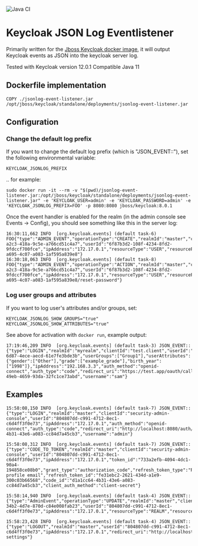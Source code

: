![Java CI](https://github.com/kill9zombie/keycloak_jsonlog_eventlistener/workflows/Java%20CI/badge.svg)

# Keycloak JSON Log Eventlistener

Primarily written for the [Jboss Keycloak docker image](https://hub.docker.com/r/jboss/keycloak), it will output Keycloak events as JSON into the keycloak server log.

Tested with Keycloak version 12.0.1
Compatible Java 11

## Dockerfile implementation

```
COPY ./jsonlog-event-listener.jar /opt/jboss/keycloak/standalone/deployments/jsonlog-event-listener.jar
```

## Configuration

### Change the default log prefix

If you want to change the default log prefix (which is "JSON_EVENT::"), set the following environmental variable:

    KEYCLOAK_JSONLOG_PREFIX

.. for example:

    sudo docker run -it --rm -v "$(pwd)/jsonlog-event-listener.jar:/opt/jboss/keycloak/standalone/deployments/jsonlog-event-listener.jar" -e 'KEYCLOAK_USER=admin' -e 'KEYCLOAK_PASSWORD=admin' -e 'KEYCLOAK_JSONLOG_PREFIX=FOO' -p 8080:8080 jboss/keycloak:8.0.1

Once the event handler is enabled for the realm (in the admin console see Events -> Config), you should see something like this in the server log:

    16:30:11,662 INFO  [org.keycloak.events] (default task-6) FOO{"type":"ADMIN_EVENT","operationType":"CREATE","realmId":"master","clientId":"01b98c9f-a2c3-418a-9c5e-a766cd51c4a7","userId":"6f87b3d2-108f-4234-8fd2-9fdccf700fce","ipAddress":"172.17.0.1","resourceType":"USER","resourcePath":"users/633ff1ce-a695-4c07-a083-1af595a839e8"}
    16:30:18,063 INFO  [org.keycloak.events] (default task-8) FOO{"type":"ADMIN_EVENT","operationType":"ACTION","realmId":"master","clientId":"01b98c9f-a2c3-418a-9c5e-a766cd51c4a7","userId":"6f87b3d2-108f-4234-8fd2-9fdccf700fce","ipAddress":"172.17.0.1","resourceType":"USER","resourcePath":"users/633ff1ce-a695-4c07-a083-1af595a839e8/reset-password"}

### Log user groups and attributes

If you want to log user's attributes and/or groups, set:

    KEYCLOAK_JSONLOG_SHOW_GROUPS="true"
    KEYCLOAK_JSONLOG_SHOW_ATTRIBUTES="true"

See above for activation with `docker run`, example output:

    17:19:46,209 INFO  [org.keycloak.events] (default task-3) JSON_EVENT::{"type":"LOGIN","realmId":"myrealm","clientId":"test.client","userId":"10b2f010-6d87-4ece-aecd-61e7fe3bde3b","userGroups":["Group1"],"userAttributes":{"gender":["Other"],"grade":["example_grade"],"birth_year":["1998"]},"ipAddress":"192.168.3.3","auth_method":"openid-connect","auth_type":"code","redirect_uri":"https://test.app/oauth/callback","consent":"no_consent_required","code_id":"629888b4-49eb-4659-93da-32fc1ce73abd","username":"sam"}


## Examples

    15:58:08,150 INFO  [org.keycloak.events] (default task-7) JSON_EVENT::{"type":"LOGIN","realmId":"master","clientId":"security-admin-console","userId":"804807dd-c991-4712-8ec1-c6d4ff3f0e73","ipAddress":"172.17.0.1","auth_method":"openid-connect","auth_type":"code","redirect_uri":"http://localhost:8080/auth/admin/master/console/","consent":"no_consent_required","code_id":"d1a1cc64-4b31-43e6-a083-cc84d7a45cb3","username":"admin"}

    15:58:08,312 INFO  [org.keycloak.events] (default task-7) JSON_EVENT::{"type":"CODE_TO_TOKEN","realmId":"master","clientId":"security-admin-console","userId":"804807dd-c991-4712-8ec1-c6d4ff3f0e73","ipAddress":"172.17.0.1","token_id":"733a2efb-4094-4dc1-90a4-194858ce08b0","grant_type":"authorization_code","refresh_token_type":"Refresh","scope":"openid profile email","refresh_token_id":"fe31ebc2-2621-434d-a1e9-300c03b66568","code_id":"d1a1cc64-4b31-43e6-a083-cc84d7a45cb3","client_auth_method":"client-secret"}

    15:58:14,940 INFO  [org.keycloak.events] (default task-4) JSON_EVENT::{"type":"AdminEvent","operationType":"UPDATE","realmId":"master","clientId":"beec8c69-34b2-4d7e-870d-c84e008fab23","userId":"804807dd-c991-4712-8ec1-c6d4ff3f0e73","ipAddress":"172.17.0.1","resourceType":"REALM","resourcePath":"events/config"}

    15:58:23,428 INFO  [org.keycloak.events] (default task-4) JSON_EVENT::{"type":"LOGOUT","realmId":"master","userId":"804807dd-c991-4712-8ec1-c6d4ff3f0e73","ipAddress":"172.17.0.1","redirect_uri":"http://localhost:8080/auth/admin/master/console/#/realms/test/events-settings"}
